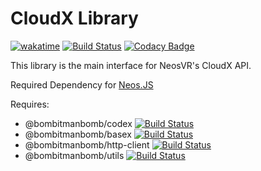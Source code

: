 # CloudX Library

[![wakatime](https://wakatime.com/badge/github/PolyLogiX-Studio/CloudX.js.svg)](https://wakatime.com/badge/github/PolyLogiX-Studio/CloudX.js) [![Build Status](https://travis-ci.com/PolyLogiX-Studio/CloudX.js.svg?branch=main)](https://travis-ci.com/PolyLogiX-Studio/CloudX.js)
[![Codacy Badge](https://app.codacy.com/project/badge/Grade/5f6d3114ad054267a8805014874f38f9)](https://www.codacy.com/gh/PolyLogiX-Studio/CloudX.js/dashboard?utm_source=github.com&amp;utm_medium=referral&amp;utm_content=PolyLogiX-Studio/CloudX.js&amp;utm_campaign=Badge_Grade)

This library is the main interface for NeosVR's CloudX API.

Required Dependency for [Neos.JS](https://github.com/PolyLogiX-Studio/Neos.js)

Requires:

- @bombitmanbomb/codex [![Build Status](https://travis-ci.com/PolyLogiX-Studio/CodeX.js.svg?branch=main)](https://travis-ci.com/PolyLogiX-Studio/CodeX.js)
- @bombitmanbomb/basex [![Build Status](https://travis-ci.com/PolyLogiX-Studio/BaseX.js.svg?branch=main)](https://travis-ci.com/PolyLogiX-Studio/BaseX.js)
- @bombitmanbomb/http-client [![Build Status](https://travis-ci.com/bombitmanbomb/http-client.svg?branch=main)](https://travis-ci.com/bombitmanbomb/http-client)
- @bombitmanbomb/utils [![Build Status](https://travis-ci.com/bombitmanbomb/Utils.svg?branch=main)](https://travis-ci.com/bombitmanbomb/Utils)
